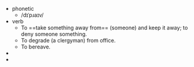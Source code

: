 - phonetic
	- /dɪˈpɹaɪv/
- verb
	- To ==take something away from== (someone) and keep it away; to deny someone something.
	- To degrade (a clergyman) from office.
	- To bereave.
-
-